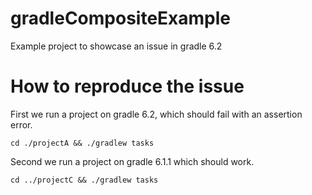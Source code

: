 # gradleCompositeExample
Example project to showcase an issue in gradle 6.2

# How to reproduce the issue
First we run a project on gradle 6.2, which should fail with an assertion error.
```
cd ./projectA && ./gradlew tasks
```

Second we run a project on gradle 6.1.1 which should work.
```
cd ../projectC && ./gradlew tasks
```
